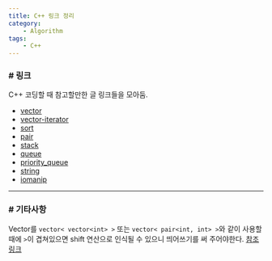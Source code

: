```yaml
---
title: C++ 링크 정리
category:
    - Algorithm
tags:
    - C++
---
```

### # 링크
C++ 코딩할 때 참고할만한 글 링크들을 모아둠.

- [vector](https://blockdmask.tistory.com/70)
- [vector-iterator](https://hyeonstorage.tistory.com/318)
- [sort](https://twpower.github.io/71-use-sort-and-stable_sort-in-cpp)
- [pair](https://blockdmask.tistory.com/64)
- [stack](https://twpower.github.io/75-how-to-use-stack-in-cpp)
- [queue](https://twpower.github.io/76-how-to-use-queue-in-cpp)
- [priority_queue](https://twpower.github.io/93-how-to-use-priority_queue-in-cpp)
- [string](https://blockdmask.tistory.com/338)
- [iomanip](http://blog.naver.com/PostView.nhn?blogId=lyw94k&logNo=220848917877)

---
### # 기타사항
Vector를 `vector< vector<int> >` 또는 `vector< pair<int, int> >`와 같이 사용할 때에 `>`이 겹쳐있으면 shift 연산으로 인식될 수 있으니 띄어쓰기를 써 주어야한다.
[참조링크](https://twinparadox.tistory.com/163)
